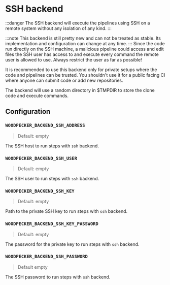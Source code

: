 # SSH backend

:::danger
The SSH backend will execute the pipelines using SSH on a remote system without any isolation of any kind.
:::

:::note
This backend is still pretty new and can not be treated as stable. Its implementation and configuration can change at any time.
:::
Since the code run directly on the SSH machine, a malicious pipeline could access and edit files the SSH user has access to and execute every command the remote user is allowed to use. Always restrict the user as far as possible!

It is recommended to use this backend only for private setups where the code and pipelines can be trusted. You shouldn't use it for a public facing CI where anyone can submit code or add new repositories.

The backend will use a random directory in $TMPDIR to store the clone code and execute commands.

## Configuration

### `WOODPECKER_BACKEND_SSH_ADDRESS`
>
> Default: empty

The SSH host to run steps with `ssh` backend.

### `WOODPECKER_BACKEND_SSH_USER`
>
> Default: empty

The SSH user to run steps with `ssh` backend.

### `WOODPECKER_BACKEND_SSH_KEY`
>
> Default: empty

Path to the private SSH key to run steps with `ssh` backend.

### `WOODPECKER_BACKEND_SSH_KEY_PASSWORD`
>
> Default: empty

The password for the private key to run steps with `ssh` backend.

### `WOODPECKER_BACKEND_SSH_PASSWORD`
>
> Default empty

The SSH password to run steps with `ssh` backend.

